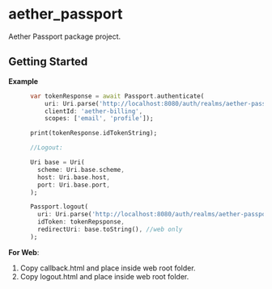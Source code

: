 # aether_passport

Aether Passport package project.

## Getting Started

**Example**
~~~dart
      var tokenResponse = await Passport.authenticate(
          uri: Uri.parse('http://localhost:8080/auth/realms/aether-passport'),
          clientId: 'aether-billing',
          scopes: ['email', 'profile']);

      print(tokenResponse.idTokenString);

      //Logout:

      Uri base = Uri(
        scheme: Uri.base.scheme,
        host: Uri.base.host,
        port: Uri.base.port,
      );

      Passport.logout(
        uri: Uri.parse('http://localhost:8080/auth/realms/aether-passport'),
        idToken: tokenRepsponse,
        redirectUri: base.toString(), //web only
      );
~~~


**For Web**:
1. Copy callback.html and place inside web root folder.
2. Copy logout.html and place inside web root folder.



